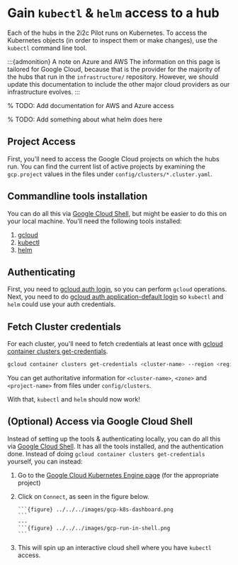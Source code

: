 # Gain `kubectl` & `helm` access to a hub

Each of the hubs in the 2i2c Pilot runs on Kubernetes.
To access the Kubernetes objects (in order to inspect them or make changes), use
the `kubectl` command line tool.

:::{admonition} A note on Azure and AWS
The information on this page is tailored for Google Cloud, because that is the provider for the majority of the hubs that run in the `infrastructure/` repository.
However, we should update this documentation to include the other major cloud providers as our infrastructure evolves.
:::

% TODO: Add documentation for AWS and Azure access

% TODO: Add something about what helm does here

## Project Access

First, you'll need to access the Google Cloud projects on which the hubs run. You
can find the current list of active projects by examining the `gcp.project`
values in the files under `config/clusters/*.cluster.yaml`.

## Commandline tools installation

You can do all this via [Google Cloud Shell](https://cloud.google.com/shell),
but might be easier to do this on your local machine. You'll need the following
tools installed:

1. [gcloud](https://cloud.google.com/sdk)
2. [kubectl](https://kubernetes.io/docs/tasks/tools/install-kubectl/)
3. [helm](https://helm.sh/)

## Authenticating

First, you need to [gcloud auth login](https://cloud.google.com/sdk/docs/authorizing#authorizing_with_a_user_account),
so you can perform `gcloud` operations. Next, you need to do [gcloud auth application-default login](https://cloud.google.com/sdk/gcloud/reference/auth/application-default/login)
so `kubectl` and `helm` could use your auth credentials.

## Fetch Cluster credentials

For each cluster, you'll need to fetch credentials at least once with [gcloud container clusters get-credentials](https://cloud.google.com/sdk/gcloud/reference/container/clusters/get-credentials).

```bash
gcloud container clusters get-credentials <cluster-name> --region <region> --project <project-name>
```

You can get authoritative information for `<cluster-name>`, `<zone>` and `<project-name>` from
files under `config/clusters`.

With that, `kubectl` and `helm` should now work!

## (Optional) Access via Google Cloud Shell

Instead of setting up the tools & authenticating locally, you can do all this via
[Google Cloud Shell](https://cloud.google.com/shell). It has all the tools installed,
and the authentication done. Instead of doing `gcloud container clusters get-credentials`
yourself, you can instead:


1. Go to the [Google Cloud Kubernetes Engine page](https://console.cloud.google.com/kubernetes/list) (for the appropriate project)

2. Click on `Connect`, as seen in the figure below.

   ````{panels}
   ```{figure} ../../../images/gcp-k8s-dashboard.png
   ```
   ---
   ```{figure} ../../../images/gcp-run-in-shell.png
   ```
   ````

3. This will spin up an interactive cloud shell where you have `kubectl` access.
